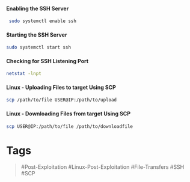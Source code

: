 #### Enabling the SSH Server
```bash
 sudo systemctl enable ssh
```
#### Starting the SSH Server
```bash
sudo systemctl start ssh
```
#### Checking for SSH Listening Port
```bash
netstat -lnpt
```
#### Linux - Uploading Files to target Using SCP

```bash
scp /path/to/file USER@IP:/path/to/upload 
```
#### Linux - Downloading Files from target Using SCP

```bash
scp USER@IP:/path/to/file /path/to/downloadfile
```
# Tags
> #Post-Exploitation #Linux-Post-Exploitation #File-Transfers #SSH #SCP